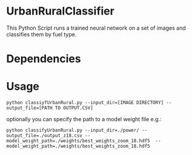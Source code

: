 # UrbanRuralClassifier
This Python Script runs a trained neural network on a set of images and classifies them by fuel type.

# Dependencies

# Usage
`python classiyfUrbanRural.py --input_dir=[IMAGE DIRECTORY] --output_file=[PATH TO OUTPUT.CSV]`

optionally you can specify the path to a model weight file e.g.:

`python classifyUrbanRural.py --input_dir=./power/ --output_file=./output_z18.csv --model_weight_path=./weights/best_weights_zoom_18.hdf5 
--model_weight_path=./weights/best_weights_zoom_18.hdf5 `


